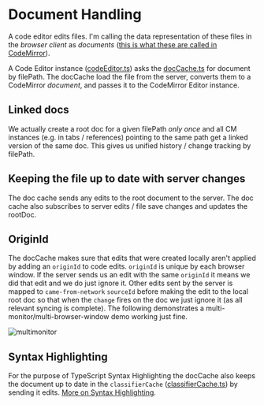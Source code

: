 # Document Handling
A code editor edits files. I'm calling the data representation of these files in the *browser client* as *documents* ([this is what these are called in CodeMirror][document]).

A Code Editor instance ([codeEditor.ts][codeEditor.ts]) asks the [docCache.ts][docCache.ts] for document by filePath. The docCache load the file from the server, converts them to a CodeMirror *document*, and passes it to the CodeMirror Editor instance.


## Linked docs
We actually create a root doc for a given filePath *only once* and all CM instances (e.g. in tabs / references) pointing to the same path get a linked version of the same doc. This gives us unified history / change tracking by filePath.

## Keeping the file up to date with server changes
The doc cache sends any edits to the root document to the server.
The doc cache also subscribes to server edits / file save changes and updates the rootDoc.

## OriginId
The docCache makes sure that edits that were created locally aren't applied by adding an `originId` to code edits. `originId` is unique by each browser window. If the server sends us an edit with the same `originId` it means we did that edit and we do just ignore it. Other edits sent by the server is mapped to `came-from-network` `sourceId` before making the edit to the local root doc so that when the `change` fires on the doc we just ignore it (as all relevant syncing is complete). The following demonstrates a multi-monitor/multi-browser-window demo working just fine.


![multimonitor](https://raw.githubusercontent.com/alm-tools/alm-tools.github.io/master/screens/multiMonitor.gif)

## Syntax Highlighting
For the purpose of TypeScript Syntax Highlighting the docCache also keeps the document up to date in the `classifierCache` ([classifierCache.ts][classifierCache.ts]) by sending it edits. [More on Syntax Highlighting][syntax].

[document]:https://codemirror.net/doc/manual.html#Doc
[docCache.ts]:https://github.com/alm-tools/alm/blob/master/src/app/codemirror/mode/docCache.ts
[codeEditor.ts]:https://github.com/alm-tools/alm/blob/master/src/app/codemirror/codeEditor.tsx
[classifierCache.ts]:https://github.com/alm-tools/alm/blob/master/src/app/codemirror/mode/classifierCache.ts
[syntax]: ./SYNTAX.md
